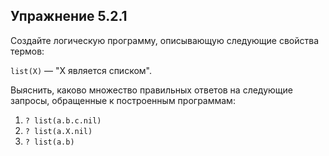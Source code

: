 ## Упражнение 5.2.1
Создайте логическую программу, описывающую следующие свойства термов:

`list(X)` — "X является списком".

Выяснить, каково множество правильных ответов на следующие запросы, обращенные к построенным программам:

1. `? list(a.b.c.nil)`
2. `? list(a.X.nil)`
3. `? list(a.b)`
